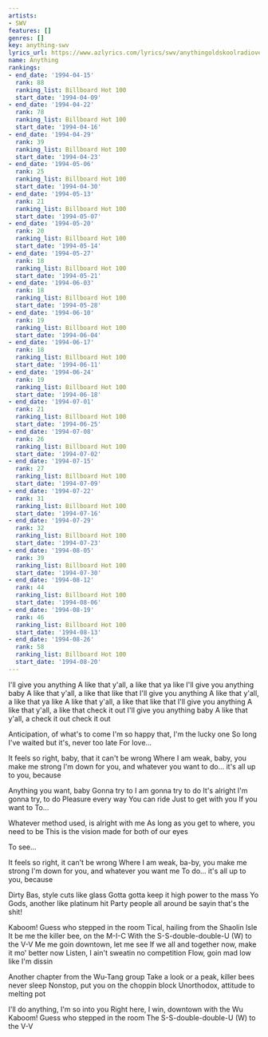 ```yaml
---
artists:
- SWV
features: []
genres: []
key: anything-swv
lyrics_url: https://www.azlyrics.com/lyrics/swv/anythingoldskoolradioversion.html
name: Anything
rankings:
- end_date: '1994-04-15'
  rank: 88
  ranking_list: Billboard Hot 100
  start_date: '1994-04-09'
- end_date: '1994-04-22'
  rank: 78
  ranking_list: Billboard Hot 100
  start_date: '1994-04-16'
- end_date: '1994-04-29'
  rank: 39
  ranking_list: Billboard Hot 100
  start_date: '1994-04-23'
- end_date: '1994-05-06'
  rank: 25
  ranking_list: Billboard Hot 100
  start_date: '1994-04-30'
- end_date: '1994-05-13'
  rank: 21
  ranking_list: Billboard Hot 100
  start_date: '1994-05-07'
- end_date: '1994-05-20'
  rank: 20
  ranking_list: Billboard Hot 100
  start_date: '1994-05-14'
- end_date: '1994-05-27'
  rank: 18
  ranking_list: Billboard Hot 100
  start_date: '1994-05-21'
- end_date: '1994-06-03'
  rank: 18
  ranking_list: Billboard Hot 100
  start_date: '1994-05-28'
- end_date: '1994-06-10'
  rank: 19
  ranking_list: Billboard Hot 100
  start_date: '1994-06-04'
- end_date: '1994-06-17'
  rank: 18
  ranking_list: Billboard Hot 100
  start_date: '1994-06-11'
- end_date: '1994-06-24'
  rank: 19
  ranking_list: Billboard Hot 100
  start_date: '1994-06-18'
- end_date: '1994-07-01'
  rank: 21
  ranking_list: Billboard Hot 100
  start_date: '1994-06-25'
- end_date: '1994-07-08'
  rank: 26
  ranking_list: Billboard Hot 100
  start_date: '1994-07-02'
- end_date: '1994-07-15'
  rank: 27
  ranking_list: Billboard Hot 100
  start_date: '1994-07-09'
- end_date: '1994-07-22'
  rank: 31
  ranking_list: Billboard Hot 100
  start_date: '1994-07-16'
- end_date: '1994-07-29'
  rank: 32
  ranking_list: Billboard Hot 100
  start_date: '1994-07-23'
- end_date: '1994-08-05'
  rank: 39
  ranking_list: Billboard Hot 100
  start_date: '1994-07-30'
- end_date: '1994-08-12'
  rank: 44
  ranking_list: Billboard Hot 100
  start_date: '1994-08-06'
- end_date: '1994-08-19'
  rank: 46
  ranking_list: Billboard Hot 100
  start_date: '1994-08-13'
- end_date: '1994-08-26'
  rank: 58
  ranking_list: Billboard Hot 100
  start_date: '1994-08-20'
---
```




I'll give you anything A like that y'all, a like that ya like
I'll give you anything baby A like that y'all, a like that like that
I'll give you anything A like that y'all, a like that ya like
A like that y'all, a like that like that
I'll give you anything A like that y'all, a like that check it out
I'll give you anything baby A like that y'all, a check it out check it out



Anticipation, of what's to come
I'm so happy that, I'm the lucky one
So long I've waited but it's, never too late
For love...

It feels so right, baby, that it can't be wrong
Where I am weak, baby, you make me strong
I'm down for you, and whatever you want
to do... it's all up to you, because



Anything you want, baby Gonna try to
I am gonna try to do It's alright
I'm gonna try, to do
Pleasure every way You can ride
Just to get with you If you want to
To...



Whatever method used, is alright with me
As long as you get to where, you need to be
This is the vision made for both of our eyes

To see...

It feels so right, it can't be wrong
Where I am weak, ba-by, you make me strong
I'm down for you, and whatever you want me
To do... it's all up to you, because




Dirty Bas, style cuts like glass
Gotta gotta keep it high power to the mass
Yo Gods, another like platinum hit
Party people all around be sayin that's the shit!


Kaboom! Guess who stepped in the room
Tical, hailing from the Shaolin Isle
It be me the killer bee, on the M-I-C
With the S-S-double-double-U (W) to the V-V
Me me goin downtown, let me see
If we all and together now, make it mo' better now
Listen, I ain't sweatin no competition
Flow, goin mad low like I'm dissin


Another chapter from the Wu-Tang group
Take a look or a peak, killer bees never sleep
Nonstop, put you on the choppin block
Unorthodox, attitude to melting pot


I'll do anything, I'm so into you
Right here, I win, downtown with the Wu
Kaboom! Guess who stepped in the room
The S-S-double-double-U (W) to the V-V





